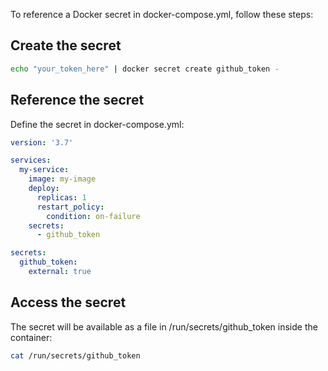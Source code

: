 
To reference a Docker secret in docker-compose.yml, follow these steps:

## Create the secret

```bash
echo "your_token_here" | docker secret create github_token -
```


## Reference the secret

Define the secret in docker-compose.yml:

```yaml
version: '3.7'

services:
  my-service:
    image: my-image
    deploy:
      replicas: 1
      restart_policy:
        condition: on-failure
    secrets:
      - github_token

secrets:
  github_token:
    external: true
```



## Access the secret

The secret will be available as a file in /run/secrets/github_token inside the container:

```bash
cat /run/secrets/github_token
```
